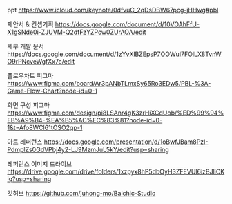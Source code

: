 ppt
https://www.icloud.com/keynote/0dfvuC_2qDsDBW67pcg-jHHwg#pbl

제안서 & 컨셉기획
https://docs.google.com/document/d/10VOAhFfU-X1gSNde0i-ZJUVM-Q2dfFzYZPcw0ZUrAOA/edit

세부 개발 문서
https://docs.google.com/document/d/1zYvXlBZEpsP7OOWuI7FOlLX8TvnWO9rPNcveWgfXx7c/edit

플로우차트 피그마
https://www.figma.com/board/Ar3pANbTLmxSy65Ro3EDw5/PBL-%3A-Game-Flow-Chart?node-id=0-1

화면 구성 피그마
https://www.figma.com/design/pi8LSAnr4gK3zrHiXCdUob/%ED%99%94%EB%A9%B4-%EA%B5%AC%EC%83%81?node-id=0-1&t=Afo8WCl61tOSO2gp-1

아트 레퍼런스
https://docs.google.com/presentation/d/1oBwfJBam8PzI-PdmplZs0GdVPbj4y2-LJ9MzmJuL5kY/edit?usp=sharing

레퍼런스 이미지 드라이브
https://drive.google.com/drive/folders/1xzpyx8hP5dbOyH3ZFEVUl6izBJliCKiq?usp=sharing

깃허브
https://github.com/juhong-mo/Balchic-Studio